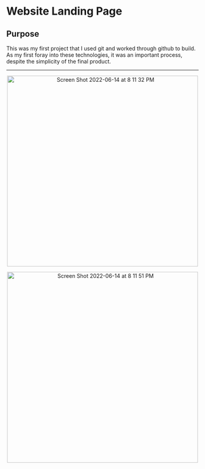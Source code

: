 # Website Landing Page

## Purpose

This was my first project that I used git and worked through github to build. As my first foray into these technologies, it was an important process, despite the simplicity of the final product. 

---

<p align="center">
  <img width="500" alt="Screen Shot 2022-06-14 at 8 11 32 PM" src="https://user-images.githubusercontent.com/101354032/173729120-f32e550d-3798-48c6-9454-2e19f5966359.png">
</p>
<p align="center">
  <img width="500" alt="Screen Shot 2022-06-14 at 8 11 51 PM" src="https://user-images.githubusercontent.com/101354032/173729128-5ce4162b-84f2-4d03-9090-8d55b0eafc18.png">
</p>

